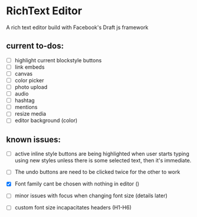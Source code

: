 # RichText Editor
A rich text editor build with Facebook's Draft js framework

## current to-dos:
- [ ] highlight current blockstyle buttons
- [ ] link embeds
- [ ] canvas
- [ ] color picker
- [ ] photo upload
- [ ] audio
- [ ] hashtag
- [ ] mentions
- [ ] resize media
- [ ] editor background (color)

## known issues:
- [ ] active inline style buttons are being highlighted when user starts typing using new styles unless there is some selected text, then it's immediate.

- [ ] The undo buttons are need to be clicked twice for the other to work

- [x] Font family cant be chosen with nothing in editor ()

- [ ] minor issues with focus when changing font size (details later)

- [ ] custom font size incapacitates headers (H1-H6)
